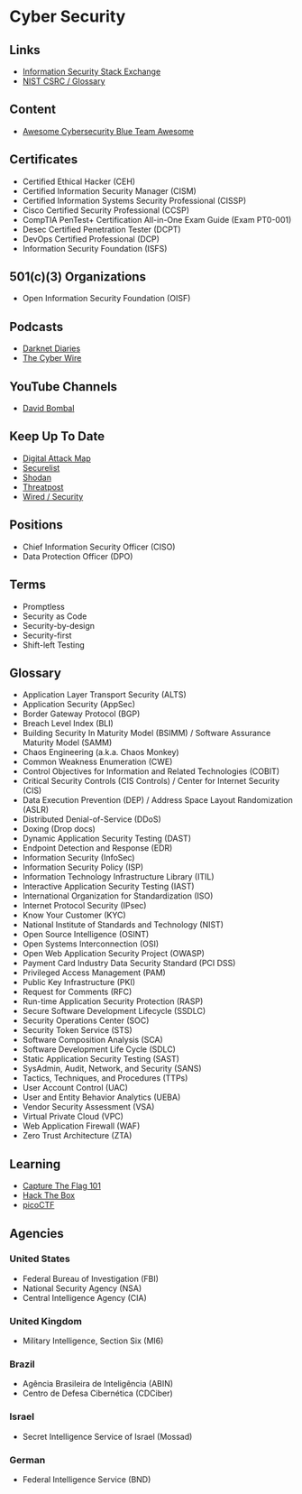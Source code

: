 # Cyber Security

<!--
https://docs.google.com/spreadsheets/d/1bxTwAkdvken_rGFtTWCp-mUCDH37aisdZNLSWWtj5DU/edit#gid=726008638
https://docs.google.com/spreadsheets/d/12CD9GOZG0ib2ElQfUFJPk5KjFqMZiU1ZdXYXcFiNm10/edit#gid=0
-->

<!--
Cloud Security
SDLC Practices
Bug Bounties
Threat Intelligence
Malware Analysis
Risk Management
Vulnerability Management
IOT Security
SIEM Analysis
Blockchain Security
Threat Hunting

https://app.pluralsight.com/paths/skill/information-and-cyber-security-foundations
https://app.pluralsight.com/paths/skill/malware-analysis
https://app.pluralsight.com/paths/skill/malware-prevention-detection-and-response

https://app.pluralsight.com/paths/skill/threat-hunting
-->

<!--
Discover the computers owned by the company (Inventory Software)
-->

<!--
Segurança através de varias camadas, prevenção caso uma das camadas falhe
-->

<!--
https://app.pluralsight.com/library/cou rses/allthetalks-session-43/table-of-contents

https://app.pluralsight.com/library/courses/enabling-security-governance-compliance-devsecops/table-of-contents
https://app.pluralsight.com/library/courses/vulnerability-management-big-picture/table-of-contents
https://app.pluralsight.com/library/courses/allthetalks-session-29/table-of-contents
https://app.pluralsight.com/library/courses/security-architecture-design-big-picture/table-of-contents
https://app.pluralsight.com/library/courses/zero-trust-architecture-getting-started/table-of-contents
https://app.pluralsight.com/library/courses/devsecops-big-picture/table-of-contents
https://app.pluralsight.com/library/courses/cyber-security-essentials/table-of-contents
https://app.pluralsight.com/library/courses/devops-foundations-security-devsecops/table-of-contents
https://app.pluralsight.com/library/courses/performing-devsecops-automated-security-testing/table-of-contents
https://app.pluralsight.com/library/courses/allthetalks-session-52/table-of-contents
https://app.pluralsight.com/library/courses/soar-big-picture/table-of-contents

https://linkedin.com/learning/paths/get-ahead-in-devsecops
https://linkedin.com/learning/search?entityType=COURSE&keywords=DevSecOps

https://linkedin.com/learning/devsecops-automated-security-testing/welcome
https://linkedin.com/learning/security-testing-essential-training/the-importance-of-security-testing
https://linkedin.com/learning/python-pen-testing-aws/using-python-to-test-for-cloud-deployment-weaknesses-through-pen-testing

https://github.com/ashemery/exploitation-course
https://github.com/ossf
https://github.com/cisagov/RedEye
-->

<!--
Awareness, Agility and Advanced Controls - The AAA Triad Of Security
-->

## Links

- [Information Security Stack Exchange](https://security.stackexchange.com/)
- [NIST CSRC / Glossary](https://csrc.nist.gov/glossary)

## Content

- [Awesome Cybersecurity Blue Team Awesome](https://github.com/fabacab/awesome-cybersecurity-blueteam)

<!--
https://tinfoleak.com/
-->

## Certificates

- Certified Ethical Hacker (CEH)
- Certified Information Security Manager (CISM)
- Certified Information Systems Security Professional (CISSP)
- Cisco Certified Security Professional (CCSP)
- CompTIA PenTest+ Certification All-in-One Exam Guide (Exam PT0-001)
- Desec Certified Penetration Tester (DCPT)
- DevOps Certified Professional (DCP)
- Information Security Foundation (ISFS)

<!--
COBIT
ITIL
ISO 27001 Foundation
Security+
-->

## 501(c)(3) Organizations

- Open Information Security Foundation (OISF)

## Podcasts

- [Darknet Diaries](https://darknetdiaries.com/)
- [The Cyber Wire](https://thecyberwire.com/)

## YouTube Channels

- [David Bombal](https://youtube.com/c/DavidBombal)

## Keep Up To Date

- [Digital Attack Map](https://digitalattackmap.com/)
- [Securelist](https://securelist.com/)
- [Shodan](https://shodan.io/)
- [Threatpost](https://threatpost.com/)
- [Wired / Security](https://wired.com/category/security/)

<!--
https://nakedsecurity.sophos.com/
https://securityboulevard.com/
https://scmagazine.com/security-weekly
-->

## Positions

- Chief Information Security Officer (CISO)
- Data Protection Officer (DPO)

<!--
Security Analyst
Security Specialist
Incident Responder
Cryptographer
Security Architect
Security Auditor
Forensic Expert
Penetration Tester
Security Engineer
Source Code Auditor
Application Security Advocate
Application Security Specialist
Application Security Engineer
DevSecOps Advocate

Segurança da Informação (SI) / Information Security (IS)
-->

## Terms

- Promptless
- Security as Code
- Security-by-design
- Security-first
- Shift-left Testing

<!--
- Copycat Crime
- Flash Loan
- Postmortem
-->

## Glossary

- Application Layer Transport Security (ALTS)
- Application Security (AppSec)
- Border Gateway Protocol (BGP)
- Breach Level Index (BLI)
- Building Security In Maturity Model (BSIMM) / Software Assurance Maturity Model (SAMM)
- Chaos Engineering (a.k.a. Chaos Monkey)
- Common Weakness Enumeration (CWE)
- Control Objectives for Information and Related Technologies (COBIT)
- Critical Security Controls (CIS Controls) / Center for Internet Security (CIS)
- Data Execution Prevention (DEP) / Address Space Layout Randomization (ASLR)
- Distributed Denial-of-Service (DDoS)
- Doxing (Drop docs)
- Dynamic Application Security Testing (DAST)
- Endpoint Detection and Response (EDR)
- Information Security (InfoSec)
- Information Security Policy (ISP)
- Information Technology Infrastructure Library (ITIL)
- Interactive Application Security Testing (IAST)
- International Organization for Standardization (ISO)
- Internet Protocol Security (IPsec)
- Know Your Customer (KYC)
- National Institute of Standards and Technology (NIST)
- Open Source Intelligence (OSINT)
- Open Systems Interconnection (OSI)
- Open Web Application Security Project (OWASP)
- Payment Card Industry Data Security Standard (PCI DSS)
- Privileged Access Management (PAM)
- Public Key Infrastructure (PKI)
- Request for Comments (RFC)
- Run-time Application Security Protection (RASP)
- Secure Software Development Lifecycle (SSDLC)
- Security Operations Center (SOC)
- Security Token Service (STS)
- Software Composition Analysis (SCA)
- Software Development Life Cycle (SDLC)
- Static Application Security Testing (SAST)
- SysAdmin, Audit, Network, and Security (SANS)
- Tactics, Techniques, and Procedures (TTPs)
- User Account Control (UAC)
- User and Entity Behavior Analytics (UEBA)
- Vendor Security Assessment (VSA)
- Virtual Private Cloud (VPC)
- Web Application Firewall (WAF)
- Zero Trust Architecture (ZTA)

## Learning

- [Capture The Flag 101](https://ctf101.org/)
- [Hack The Box](https://hackthebox.com/)
- [picoCTF](https://picoctf.org/)

<!--
Web Security Academy
SANS 2020 CTF
CTF challenge
-->

## Agencies

### United States

- Federal Bureau of Investigation (FBI)
- National Security Agency (NSA)
- Central Intelligence Agency (CIA)

### United Kingdom

- Military Intelligence, Section Six (MI6)

### Brazil

- Agência Brasileira de Inteligência (ABIN)
- Centro de Defesa Cibernética (CDCiber)

### Israel

- Secret Intelligence Service of Israel (Mossad)

### German

- Federal Intelligence Service (BND)
